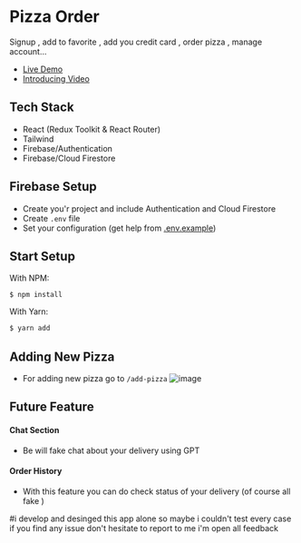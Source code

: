# Pizza Order
Signup , add to favorite , add you credit card , order pizza , manage account...
<br/>
- [Live Demo](https://pizza-order-emirhanyagci.vercel.app/)
- [Introducing Video](https://www.youtube.com/watch?v=E7X3apG0sps&ab_channel=EmirhanYac)

## Tech Stack
- React (Redux Toolkit & React Router)
- Tailwind
- Firebase/Authentication
- Firebase/Cloud Firestore

## Firebase Setup
- Create you'r project and include Authentication and Cloud Firestore
- Create ```.env``` file
- Set your configuration (get help from  [.env.example](https://github.com/emirhanyagci/PizzaOrder/blob/main/.env.example))

## Start Setup
With NPM:

```
$ npm install
```

With Yarn:
```bash
$ yarn add
```
## Adding New Pizza
- For adding new pizza go to ```/add-pizza```
![image](https://github.com/emirhanyagci/PizzaOrder/assets/66957950/c89a6684-62bb-45d7-820c-f54298f76f0a)

## Future Feature
#### Chat Section
- Be will fake chat about your delivery using GPT
#### Order History
- With this feature you can do check status of your delivery (of course all fake )

#i develop and desinged this app alone so maybe i couldn't test every case if you find any issue don't hesitate to report to me i'm open all feedback

